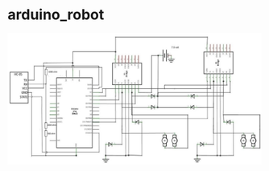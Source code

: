 # arduino_robot

![Alt text](https://github.com/bardurt/arduino_robot/blob/master/Schematic/schematic.JPG?raw=true "Title")

